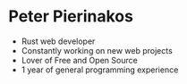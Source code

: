 # Peter Pierinakos

- Rust web developer
- Constantly working on new web projects
- Lover of Free and Open Source
- 1 year of general programming experience

<!---
QueryFailedException/QueryFailedException is a ✨ special ✨ repository because its `README.md` (this file) appears on your GitHub profile.
You can click the Preview link to take a look at your changes.
--->
